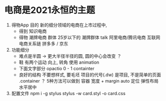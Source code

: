 # 电商是2021永恒的主题

1. 得物App   目的
    新的细分领域的电商在上市过程中,
    - 得到 知识电商
    - 得物 潮牌电商
        群体 25岁以下的 潮牌群体 talk
        阿里电商/腾讯电商 互联网电商关系链
        拼多多 / 京东
2. 功能细分
    - 难点是半圆 -> 更大半径半径的圆, 圆的中心会改变  ？
    - 鞋
        有两个运动 向上, 转角 使用 animation
    - 下面文字部分
        opactio 0 - 1
        containter 
    - 良好的结构
        不要想样式, 要毛坯
        项目的代号(.dw) 是项目,  不是简单的页面
        .container ？  5种方法可以做到
            容器 宽度 + margin auto
            定位
            弹性布局 水平居中
3. 配置文件
    npm i -g stylus
    stylus -w card.styl -o card.css



   